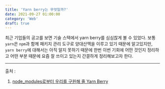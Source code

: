 ```yaml
---
title: 'Yarn berry는 무엇일까?'
date: 2021-09-27 01:00:00
category: 'Web'
draft: true
---
```


최근 기업들의 공고를 보면 기술 스택에서 yarn berry를 심심찮게 볼 수 있었다. 보통 `yarn`은 `npm`과 함께 패키지 관리 도구로 양대산맥을 이루고 있기 때문에 알고있지만, `yarn berry`에 대해서는 아직 알지 못하기 때문에 한번 이번 기회에 어떤 것인지 정리하고 어떤 부분 때문에 요즘 잘 쓰이고 있는지 간결하게 정리해보고자 한다.

---

출처 :

1. [node_modules로부터 우리를 구원해 줄 Yarn Berry](https://toss.tech/article/node-modules-and-yarn-berry)
